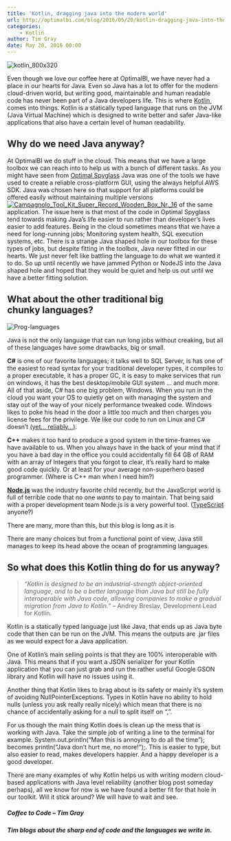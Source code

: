 ```yaml
---
title: 'Kotlin, dragging java into the modern world'
url: http://optimalbi.com/blog/2016/05/20/kotlin-dragging-java-into-the-modern-world/
categories:
    - Kotlin
author: Tim Gray
date: May 20, 2016 00:00
---
```

![kotlin_800x320](http://35gd0g2fpmpc2rmy8u1ld360.wpengine.netdna-cdn.com/wp-content/uploads/2016/05/kotlin_800x320.png)

Even though we love our coffee here at OptimalBI, we have never had a place in our hearts for Java. Even so Java has a lot to offer for the modern cloud-driven world, but writing good, maintainable and human readable code has never been part of a Java developers life.
This is where [Kotlin ](https://kotlinlang.org/) comes into things. Kotlin is a statically typed language that runs on the JVM (Java Virtual Machine) which is designed to write better and safer Java-like applications that also have a certain level of human readability.

## Why do we need Java anyway?

At OptimalBI we do stuff in the cloud. This means that we have a large toolbox we can reach into to help us with a bunch of different tasks. As you might have seen from [Optimal Spyglass](https://github.com/OptimalBI/optimal-spyglass-open-source) Java was one of the tools we have used to create a reliable cross-platform GUI, using the always helpful AWS SDK. Java was chosen here so that support for all platforms could be offered easily without maintaining multiple versions[![Campagnolo_Tool_Kit_Super_Record_Wooden_Box_Nr._16](http://35gd0g2fpmpc2rmy8u1ld360.wpengine.netdna-cdn.com/wp-content/uploads/2016/05/Campagnolo_Tool_Kit_Super_Record_Wooden_Box_Nr._16-300x225.jpg)](http://35gd0g2fpmpc2rmy8u1ld360.wpengine.netdna-cdn.com/wp-content/uploads/2016/05/Campagnolo_Tool_Kit_Super_Record_Wooden_Box_Nr._16.jpg) of the same application. The issue here is that most of the code in Optimal Spyglass tend towards making Java’s life easier to run rather than developer’s lives easier to add features.
Being in the cloud sometimes means that we have a need for long-running jobs; Monitoring system health, SQL execution systems, etc. There is a strange Java shaped hole in our toolbox for these types of jobs, but despite fitting in the toolbox, Java never fitted in our hearts. We just never felt like battling the language to do what we wanted it to do. So up until recently we have jammed Python or NodeJS into the Java shaped hole and hoped that they would be quiet and help us out until we have a better fitting solution.

## What about the other traditional big chunky languages?

![Prog-languages](http://35gd0g2fpmpc2rmy8u1ld360.wpengine.netdna-cdn.com/wp-content/uploads/2016/05/Prog-languages-300x125.png)

Java is not the only language that can run long jobs without creaking, but all of these languages have some drawbacks, big or small.

**C#** is one of our favorite languages; it talks well to SQL Server, is has one of the easiest to read syntax for your traditional developer types, it compiles to a proper executable, it has a proper GC, it is easy to make services that run on windows, it has the best desktop/mobile GUI system … and much more. All of that aside, C# has one big problem, Windows. When you run in the cloud you want your OS to quietly get on with managing the system and stay out of the way of your nicely performance tweaked code. Windows likes to poke his head in the door a little too much and then charges you license fees for the privilege. We like our code to run on Linux and C# doesn’t [(yet… reliably…)](https://dotnet.github.io/).

**C++** makes it too hard to produce a good system in the time-frames we have available to us. When you always have in the back of your mind that if you have a bad day in the office you could accidentally fill 64 GB of RAM with an array of Integers that you forgot to clear, it’s really hard to make good code quickly. Or at least for your average non-superhero based programmer. (Where is C++ man when I need him?)

[**Node.js**](https://nodejs.org) was the industry favorite child recently, but the JavaScript world is full of terrible code that no one _wants_ to pay to maintain. That being said with a proper development team Node.js is a very powerful tool. ([TypeScript](https://www.typescriptlang.org) anyone?)

There are many, more than this, but this blog is long as it is

There are many choices but from a functional point of view, Java still manages to keep its head above the ocean of programming languages.

## So what does this Kotlin thing do for us anyway?

> _“Kotlin is designed to be an industrial-strength object-oriented language, and to be a better language than Java but still be fully interoperable with Java code, allowing companies to make a gradual migration from Java to Kotlin.”_ – Andrey Breslav, Development Lead for Kotlin.

Kotlin is a statically typed language just like Java, that ends up as Java byte code that then can be run on the JVM. This means the outputs are .jar files as we would expect for a Java application.

One of Kotlin’s main selling points is that they are 100% interoperable with Java. This means that if you want a JSON serializer for your Kotlin application that you can just grab and run the rather useful Google GSON library and Kotlin will have no issues using it.

Another thing that Kotlin likes to brag about is its safety or mainly it’s system of avoiding NullPointerExceptions. Types in Kotlin have no ability to hold nulls (unless you ask really really nicely) which mean that there is no chance of accidentally asking for a null to split itself on “,”.

For us though the main thing Kotlin does is clean up the mess that is working with Java. Take the simple job of writing a line to the terminal for example. System.out.println(“Man this is annoying to do all the time”); becomes println(“Java don’t hurt me, no more!”);. This is easier to type, but also easier to read, makes developers happier. And a happy developer is a good developer.

There are many examples of why Kotlin helps us with writing modern cloud-based applications with Java level reliability (another blog post someday perhaps), all we know for now is we have found a better fit for that hole in our toolkit. Will it stick around? We will have to wait and see.

##### _Coffee to Code – Tim Gray_

##### _Tim blogs about the sharp end of code and the languages we write in._
